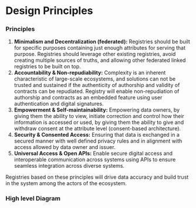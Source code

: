 # Design Principles

### Principles

1. **Minimalism and Decentralization \(federated\):**  Registries should be built for specific purposes containing just enough attributes for serving that purpose. Registries should leverage other existing registries, avoid creating multiple sources of truths,  and allowing other federated linked registries to be built on top.
2. **Accountability & Non-repudiability:**  Complexity is an inherent characteristic of large-scale ecosystems, and solutions can not be trusted and sustained if the authenticity of authorship and validity of contracts can be repudiated. Registry will enable non-repudiation of authorship and contracts as an embedded feature using user authentication and digital signatures.
3. **Empowerment & Self-maintainability:**  Empowering data owners, by giving them the ability to view, initiate correction and control how their information is accessed or used, by giving them the ability to give and withdraw consent at the attribute level \(consent-based architecture\). 
4. **Security & Consented Access:**  Ensuring that data is exchanged in a secured manner with well defined privacy rules and in alignment with access allowed by data owner and issuer.
5. **Universal Access & Open APIs:**  Enable secure digital access and interoperable communication across systems using APIs to ensure seamless integration across diverse systems.

Registries based on these principles will drive data accuracy and build trust in the system among the actors of the ecosystem.

### High level Diagram 

